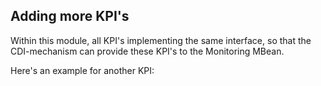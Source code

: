 ## Adding more KPI's

Within this module, all KPI's implementing the same interface, so that the CDI-mechanism can provide these KPI's to the Monitoring MBean.

Here's an example for another KPI:

